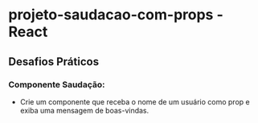 # projeto-saudacao-com-props - React

## Desafios Práticos

### Componente Saudação:

- Crie um componente que receba o nome de um usuário como prop e exiba uma mensagem de boas-vindas.
